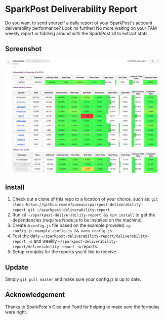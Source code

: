 # SparkPost Deliverability Report

Do you want to send yourself a daily report of your SparkPost's account deliverability performance? Look no further! No more waiting on your TAM weekly report or fiddling around with the SparkPost UI to extract stats.

## Screenshot

![Daily Deliverability Report](screenshot.png?raw=true "Daily Deliverability Report")

## Install

1. Check out a clone of this repo to a location of your choice, such as: `git clone https://github.com/mfauveau/sparkpost-deliverability-report.git ~/sparkpost-deliverability-report`
2. Run `cd ~/sparkpost-deliverability-report && npn install` to get the dependencies (requires Node.js to be installed on the machine)
3. Create a `config.js` file based on the example provided: `cp config.js.example config.js && nano config.js`
4. Test the daily `~/sparkpost-deliverability-report/deliverability-report -d` and weekly `~/sparkpost-deliverability-report/deliverability-report -w` reports.
5. Setup cronjobs for the reports you'd like to receive.

## Update

Simply `git pull master` and make sure your config.js is up to date.

## Acknowledgement

Thanks to SparkPost's Clea and Todd for helping to make sure the formulas were right.
